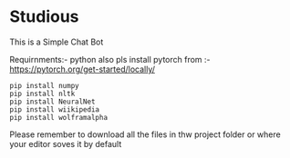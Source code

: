 # Studious

This is a Simple Chat Bot

Requirnments:-
python
also pls install pytorch from :- https://pytorch.org/get-started/locally/
```
pip install numpy
pip install nltk
pip install NeuralNet
pip install wiikipedia
pip install wolframalpha
```

Please remember to download all the files in thw project folder or where your editor soves it by default
